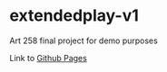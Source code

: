 # extendedplay-v1
Art 258 final project for demo purposes

Link to [Github Pages](https://michaelcamino.github.io/extemdeplay-v1)

